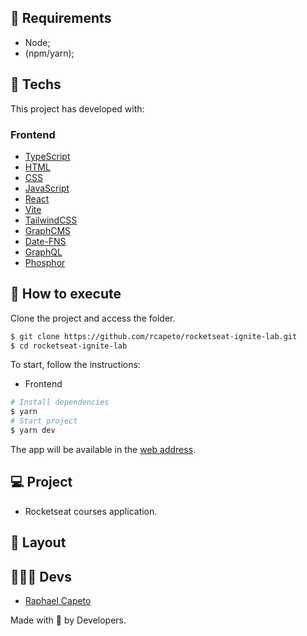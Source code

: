 ## 📜 Requirements
- Node;
- (npm/yarn);

## 🧪 Techs

This project has developed with:

### Frontend
- [TypeScript](https://www.typescriptlang.org/)
- [HTML](https://developer.mozilla.org/pt-BR/docs/Web/HTML)
- [CSS](https://www.w3schools.com/cssref/)
- [JavaScript](https://developer.mozilla.org/pt-BR/docs/Web/JavaScript)
- [React](https://reactjs.org/docs/getting-started.html)
- [Vite](https://vitejs.dev/guide/)
- [TailwindCSS](https://v2.tailwindcss.com/docs)
- [GraphCMS](https://graphcms.com/)
- [Date-FNS](https://date-fns.org/docs/Getting-Started)
- [GraphQL](https://graphql.org/)
- [Phosphor](https://phosphoricons.com/)

## 🚀 How to execute

Clone the project and access the folder.

```bash
$ git clone https://github.com/rcapeto/rocketseat-ignite-lab.git
$ cd rocketseat-ignite-lab
```

To start, follow the instructions:

- Frontend

```bash
# Install dependencies
$ yarn
# Start project
$ yarn dev
```
The app will be available in the [web address](http://localhost:3000).

## 💻 Project

- Rocketseat courses application.

## 🔖 Layout
<!-- <img width="1440" alt="Dashboard Preview" src="https://user-images.githubusercontent.com/61842405/164878499-86afefd6-1dff-44bb-a045-acf823e186f8.png"> -->


## 👨🏻‍💻 Devs
- [Raphael Capeto](https://github.com/rcapeto)

Made with 🖤 by Developers.
